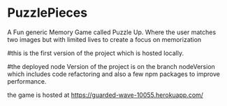 # PuzzlePieces
A Fun generic Memory Game called Puzzle Up. Where the user matches two images but with limited lives to create a focus on memorization 

#this is the first version of the project which is hosted locally.

#the deployed node Version of the project is on the branch nodeVersion which includes code refactoring and also a few npm packages to improve performance.
 
the game is hosted at https://guarded-wave-10055.herokuapp.com/
